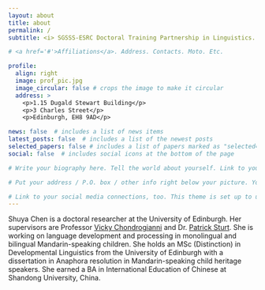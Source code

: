 ```yaml
---
layout: about
title: about
permalink: /
subtitle: <i> SGSSS-ESRC Doctoral Training Partnership in Linguistics. <a href='https://www.ed.ac.uk/ppls'>School of PPLS</a>, University of Edinburgh </i>

# <a href='#'>Affiliations</a>. Address. Contacts. Moto. Etc.

profile:
  align: right
  image: prof_pic.jpg
  image_circular: false # crops the image to make it circular
  address: >
    <p>1.15 Dugald Stewart Building</p>
    <p>3 Charles Street</p>
    <p>Edinburgh, EH8 9AD</p>

news: false  # includes a list of news items
latest_posts: false  # includes a list of the newest posts
selected_papers: false # includes a list of papers marked as "selected={true}"
social: false  # includes social icons at the bottom of the page

# Write your biography here. Tell the world about yourself. Link to your favorite [subreddit](http://reddit.com). You can put a picture in, too. The code is already in, just name your picture `prof_pic.jpg` and put it in the `img/` folder.

# Put your address / P.O. box / other info right below your picture. You can also disable any of these elements by editing `profile` property of the YAML header of your `_pages/about.md`. Edit `_bibliography/papers.bib` and Jekyll will render your [publications page](/al-folio/publications/) automatically.

# Link to your social media connections, too. This theme is set up to use [Font Awesome icons](http://fortawesome.github.io/Font-Awesome/) and [Academicons](https://jpswalsh.github.io/academicons/), like the ones below. Add your Facebook, Twitter, LinkedIn, Google Scholar, or just disable all of them.
---
```

Shuya Chen is a doctoral researcher at the University of Edinburgh. Her supervisors are Professor [Vicky Chondrogianni](https://www.ed.ac.uk/profile/vicky-chondrogianni) and Dr. [Patrick Sturt](https://www.ed.ac.uk/profile/patrick-sturt). She is working on language development and processing in monolingual and bilingual Mandarin-speaking children. She holds an MSc (Distinction) in Developmental Linguistics from the University of Edinburgh with a dissertation in Anaphora resolution in Mandarin-speaking child heritage speakers. She earned a BA in International Education of Chinese at Shandong University, China. 